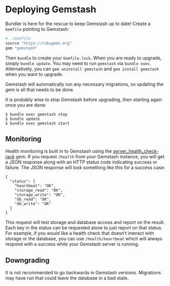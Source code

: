 <!--Automatically generated by Pandoc -->

# Deploying Gemstash

Bundler is here for the rescue to keep Gemstash up to date\! Create a
`Gemfile` pointing to Gemstash:

``` ruby
# ./Gemfile
source "https://rubygems.org"
gem "gemstash"
```

Then `bundle` to create your `Gemfile.lock`. When you are ready to
upgrade, simply `bundle update`. You may need to run `gemstash` via
`bundle exec`. Alternatively, you can `gem uninstall gemstash` and `gem
install gemstash` when you want to upgrade.

Gemstash will automatically run any necessary migrations, so updating
the gem is all that needs to be done.

It is probably wise to stop Gemstash before upgrading, then starting
again once you are done:

    $ bundle exec gemstash stop
    $ bundle update
    $ bundle exec gemstash start

## Monitoring

Health monitoring is built in to Gemstash using the
[server\_health\_check-rack](https://github.com/on-site/server_health_check-rack)
gem. If you request `/health` from your Gemstash instance, you will get
a JSON response along with an HTTP status code indicating success or
failure. The JSON response will look something like this for a success
case:

    {
      "status": {
        "heartbeat": "OK",
        "storage_read": "OK",
        "storage_write": "OK",
        "db_read": "OK",
        "db_write": "OK"
      }
    }

This request will test storage and database access and report on the
result. Each key in the status can be requested alone to just report on
that status. For example, if you would like a health check that doesn’t
interact with storage or the database, you can use `/health/heartbeat`
which will always respond with a success while your Gemstash server is
running.

## Downgrading

It is not recommended to go backwards in Gemstash versions. Migrations
may have run that could leave the database in a bad state.
